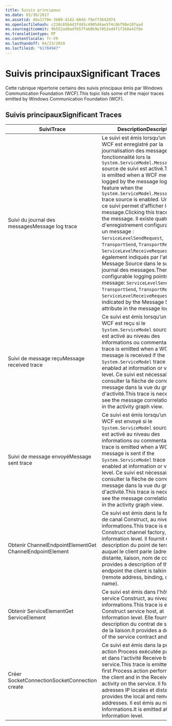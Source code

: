 ```yaml
---
title: Suivis principaux
ms.date: 03/30/2017
ms.assetid: 40a1770e-3b09-4142-b0dd-f9ef73642074
ms.openlocfilehash: c230c65b4d3fd45c4905d4ae5f4cbbf90e10faad
ms.sourcegitcommit: 9b552addadfb57fab0b9e7852ed4f1f1b8a42f8e
ms.translationtype: MT
ms.contentlocale: fr-FR
ms.lasthandoff: 04/23/2019
ms.locfileid: "61784947"
---
```

# <a name="significant-traces"></a><span data-ttu-id="caf45-102">Suivis principaux</span><span class="sxs-lookup"><span data-stu-id="caf45-102">Significant Traces</span></span>
<span data-ttu-id="caf45-103">Cette rubrique répertorie certains des suivis principaux émis par Windows Communication Foundation (WCF).</span><span class="sxs-lookup"><span data-stu-id="caf45-103">This topic lists some of the major traces emitted by Windows Communication Foundation (WCF).</span></span>  
  
## <a name="significant-traces"></a><span data-ttu-id="caf45-104">Suivis principaux</span><span class="sxs-lookup"><span data-stu-id="caf45-104">Significant Traces</span></span>  
  
|<span data-ttu-id="caf45-105">Suivi</span><span class="sxs-lookup"><span data-stu-id="caf45-105">Trace</span></span>|<span data-ttu-id="caf45-106">Description</span><span class="sxs-lookup"><span data-stu-id="caf45-106">Description</span></span>|  
|-----------|-----------------|  
|<span data-ttu-id="caf45-107">Suivi du journal des messages</span><span class="sxs-lookup"><span data-stu-id="caf45-107">Message log trace</span></span>|<span data-ttu-id="caf45-108">Le suivi est émis lorsqu’un message WCF est enregistré par la journalisation des messages fonctionnalité lors la `System.ServiceModel.MessageLogging` source de suivi est activé.</span><span class="sxs-lookup"><span data-stu-id="caf45-108">The trace is emitted when a WCF message is logged by the message logging feature when the `System.ServiceModel.MessageLogging` trace source is enabled.</span></span> <span data-ttu-id="caf45-109">Un clic sur ce suivi permet d'afficher le message.</span><span class="sxs-lookup"><span data-stu-id="caf45-109">Clicking this trace displays the message.</span></span> <span data-ttu-id="caf45-110">Il existe quatre points d'enregistrement configurables pour un message : `ServiceLevelSendRequest`, `TransportSend`, `TransportReceive`, `ServiceLevelReceiveRequest`, également indiqués par l'attribut Message Source dans le suivi du journal des messages.</span><span class="sxs-lookup"><span data-stu-id="caf45-110">There are four configurable logging points for a message: `ServiceLevelSendRequest`, `TransportSend`, `TransportReceive`, `ServiceLevelReceiveRequest`, also indicated by the Message Source attribute in the message log trace.</span></span>|  
|<span data-ttu-id="caf45-111">Suivi de message reçu</span><span class="sxs-lookup"><span data-stu-id="caf45-111">Message received trace</span></span>|<span data-ttu-id="caf45-112">Ce suivi est émis lorsqu’un message WCF est reçu si le `System.ServiceModel` source de suivi est activé au niveau des informations ou commentaires.</span><span class="sxs-lookup"><span data-stu-id="caf45-112">This trace is emitted when a WCF message is received if the `System.ServiceModel` trace source is enabled at information or verbose level.</span></span> <span data-ttu-id="caf45-113">Ce suivi est nécessaire pour consulter la flèche de corrélation du message dans la vue du graphique d'activité.</span><span class="sxs-lookup"><span data-stu-id="caf45-113">This trace is necessary to see the message correlation arrow in the activity graph view.</span></span>|  
|<span data-ttu-id="caf45-114">Suivi de message envoyé</span><span class="sxs-lookup"><span data-stu-id="caf45-114">Message sent trace</span></span>|<span data-ttu-id="caf45-115">Ce suivi est émis lorsqu’un message WCF est envoyé si le `System.ServiceModel` source de suivi est activé au niveau des informations ou commentaires.</span><span class="sxs-lookup"><span data-stu-id="caf45-115">This trace is emitted when a WCF message is sent if the `System.ServiceModel` trace source is enabled at information or verbose level.</span></span> <span data-ttu-id="caf45-116">Ce suivi est nécessaire pour consulter la flèche de corrélation du message dans la vue du graphique d'activité.</span><span class="sxs-lookup"><span data-stu-id="caf45-116">This trace is necessary to see the message correlation arrow in the activity graph view.</span></span>|  
|<span data-ttu-id="caf45-117">Obtenir ChannelEndpointElement</span><span class="sxs-lookup"><span data-stu-id="caf45-117">Get ChannelEndpointElement</span></span>|<span data-ttu-id="caf45-118">Ce suivi est émis dans la fabrication de canal Construct, au niveau des informations.</span><span class="sxs-lookup"><span data-stu-id="caf45-118">This trace is emitted in Construct channel factory, at information level.</span></span> <span data-ttu-id="caf45-119">Il fournit une description du point de terminaison auquel le client parle (adresse distante, liaison, nom de contrat).</span><span class="sxs-lookup"><span data-stu-id="caf45-119">It provides a description of the endpoint the client is talking to (remote address, binding, contract name).</span></span>|  
|<span data-ttu-id="caf45-120">Obtenir ServiceElement</span><span class="sxs-lookup"><span data-stu-id="caf45-120">Get ServiceElement</span></span>|<span data-ttu-id="caf45-121">Ce suivi est émis dans l'hôte du service Construct, au niveau des informations.</span><span class="sxs-lookup"><span data-stu-id="caf45-121">This trace is emitted in Construct service host, at Information level.</span></span> <span data-ttu-id="caf45-122">Elle fournit une description du contrat de service et de la liaison.</span><span class="sxs-lookup"><span data-stu-id="caf45-122">It provides a description of the service contract and binding.</span></span>|  
|<span data-ttu-id="caf45-123">Créer SocketConnection</span><span class="sxs-lookup"><span data-stu-id="caf45-123">SocketConnection create</span></span>|<span data-ttu-id="caf45-124">Ce suivi est émis dans la première action Process exécutée par le client et dans l'activité Receive bytes du service.</span><span class="sxs-lookup"><span data-stu-id="caf45-124">This trace is emitted in the first Process action performed by the client and in the Receive bytes activity on the service.</span></span> <span data-ttu-id="caf45-125">Il fournit les adresses IP locales et distantes.</span><span class="sxs-lookup"><span data-stu-id="caf45-125">It provides the local and remote IP addresses.</span></span> <span data-ttu-id="caf45-126">Il est émis au niveau Informations.</span><span class="sxs-lookup"><span data-stu-id="caf45-126">It is emitted at Information level.</span></span>|
